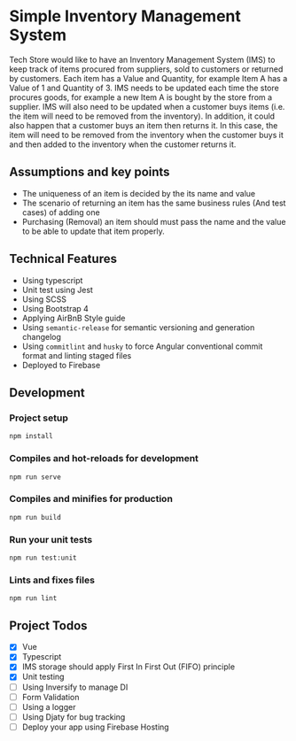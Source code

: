 # Simple Inventory Management System
Tech Store would like to have an Inventory Management System (IMS) to keep track of items procured from suppliers,
sold to customers or returned by customers. Each item has a Value and Quantity, for example Item A has a Value of 1
and Quantity of 3. IMS needs to be updated each time the store procures goods, for example a new Item A is bought
by the store from a supplier. IMS will also need to be updated when a customer buys items (i.e. the item will need
to be removed from the inventory). In addition, it could also happen that a customer buys an item then returns it.
In this case, the item will need to be removed from the inventory when the customer buys it and then added
to the inventory when the customer returns it.

## Assumptions and key points
- The uniqueness of an item is decided by the its name and value
- The scenario of returning an item has the same business rules (And test cases) of adding one
- Purchasing (Removal) an item should must pass the name and the value to be able to update that item properly.

## Technical Features
- Using typescript
- Unit test using Jest
- Using SCSS
- Using Bootstrap 4
- Applying AirBnB Style guide 
- Using `semantic-release` for semantic versioning and generation changelog
- Using `commitlint` and `husky` to force Angular conventional commit format and linting staged files
- Deployed to Firebase

## Development
### Project setup
```
npm install
```

### Compiles and hot-reloads for development
```
npm run serve
```

### Compiles and minifies for production
```
npm run build
```

### Run your unit tests
```
npm run test:unit
```

### Lints and fixes files
```
npm run lint
```

## Project Todos
- [x] Vue
- [x] Typescript
- [x] IMS storage should apply First In First Out (FIFO) principle 
- [x] Unit testing
- [ ] Using Inversify to manage DI
- [ ] Form Validation
- [ ] Using a logger
- [ ] Using Djaty for bug tracking
- [ ] Deploy your app using Firebase Hosting
